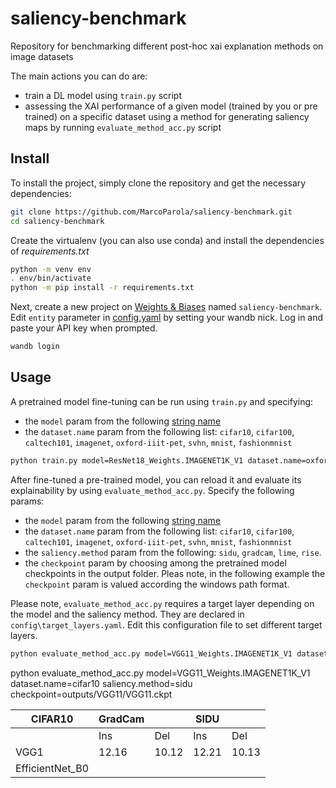 # saliency-benchmark
Repository for benchmarking different post-hoc xai explanation methods on image datasets

The main actions you can do are:
- train a DL model using `train.py` script
- assessing the XAI performance of a given model (trained by you or pre trained) on a specific dataset using a method for generating saliency maps by running `evaluate_method_acc.py` script  

## Install

To install the project, simply clone the repository and get the necessary dependencies:
```sh
git clone https://github.com/MarcoParola/saliency-benchmark.git
cd saliency-benchmark
```

Create the virtualenv (you can also use conda) and install the dependencies of *requirements.txt*

```bash
python -m venv env
. env/bin/activate
python -m pip install -r requirements.txt
```

Next, create a new project on [Weights & Biases](https://wandb.ai/site) named `saliency-benchmark`. Edit `entity` parameter in [config.yaml](https://github.com/MarcoParola/saliency-benchmark/blob/main/config/config.yaml) by setting your wandb nick. Log in and paste your API key when prompted.
```sh
wandb login 
```

## Usage
A pretrained model fine-tuning can be run using `train.py` and specifying:
- the `model` param from the following [string name](https://pytorch.org/vision/stable/models.html#table-of-all-available-classification-weights)
- the `dataset.name` param from the following list: `cifar10`, `cifar100`, `caltech101`, `imagenet`, `oxford-iiit-pet`, `svhn`, `mnist`, `fashionmnist`
 

```sh
python train.py model=ResNet18_Weights.IMAGENET1K_V1 dataset.name=oxford-iiit-pet
```

After fine-tuned a pre-trained model, you can reload it and evaluate its explainability by using `evaluate_method_acc.py`. Specify the following params:
- the `model` param from the following [string name](https://pytorch.org/vision/stable/models.html#table-of-all-available-classification-weights)
- the `dataset.name` param from the following list: `cifar10`, `cifar100`, `caltech101`, `imagenet`, `oxford-iiit-pet`, `svhn`, `mnist`, `fashionmnist`
- the `saliency.method` param from the following: `sidu`, `gradcam`, `lime`, `rise`.
- the `checkpoint` param by choosing among the pretrained model checkpoints in the output folder. Pleas note, in the following example the `checkpoint` param is valued according the windows path format.

Please note, `evaluate_method_acc.py` requires a target layer depending on the model and the saliency method. They are declared in `config\target_layers.yaml`. Edit this configuration file to set different target layers.

```sh
python evaluate_method_acc.py model=VGG11_Weights.IMAGENET1K_V1 dataset.name=cifar10 saliency.method=gradcam checkpoint=outputs\VGG11\epoch\=0-step\=2500.ckpt
```



python evaluate_method_acc.py model=VGG11_Weights.IMAGENET1K_V1 dataset.name=cifar10 saliency.method=sidu checkpoint=outputs/VGG11/VGG11.ckpt




|  **CIFAR10**    | GradCam |       | SIDU  |       |
|-----------------|---------|-------|-------|-------|
|                 | Ins     | Del   | Ins   | Del   |
| VGG1            | 12.16   | 10.12 | 12.21 | 10.13 |
| EfficientNet_B0 |         |       |       |       |

